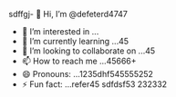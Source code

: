 sdffgj- 👋 Hi, I’m @defeterd4747
- 👀 I’m interested in ...
- 🌱 I’m currently learning ...45
- 💞️ I’m looking to collaborate on ...45
- 📫 How to reach me ...45666+
- 😄 Pronouns: ...1235dhf545555252
- ⚡ Fun fact: ...refer45
sdfdsf53
232332
<!---ddd15345
defeterd/defeterd is a ✨ special ✨ repository because its `README.md` (this file) appears on your GitHub profile.366
You can click the Preview link to take a look at your changes.
--->
